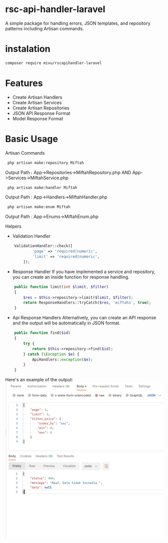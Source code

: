 # rsc-api-handler-laravel
A simple package for handling errors, JSON templates, and repository patterns including Artisan commands.

# instalation
```sh
composer require mivu/rscapihandler-laravel
```
# Features
- Create Artisan Handlers
- Create Artisan Services
- Create Artisan Repositories
- JSON API Response Format
- Model Response Format
# Basic Usage
Artisan Commands
```sh
 php artisan make:repository Miftah
```
Output Path : App->Repositories->MiftahRepository.php AND App->Services->MiftahService.php
```sh
 php artisan make:handler Miftah
```
Output Path : App->Handlers->MiftahHandler.php
```sh
 php artisan make:enum Miftah
```
Output Path : App->Enums->MiftahEnum.php

Helpers
- Validation Handler
```php
    ValidationHandler::check([
            'page' => 'required|numeric',
            'limit' => 'required|numeric',
        ]);
```
- Response Handler
If you have implemented a service and repository, you can create an inside function for response handling.
```php
    public function limit(int $limit, $filter)
    {
        $res = $this->repository->limit($limit, $filter);
        return ResponseHandlers::tryCatch($res, 'miftahs', true);
    }
```
- Api Response Handlers
Alternatively, you can create an API response and the output will be automatically in JSON format.
```php
    public function find($id)
    {
        try {
            return $this->repository->find($id);
        } catch (\Exception $e) {
            ApiHandlers::exception($e);
        }
    }
```
Here's an example of the output:
![output](https://github.com/miftah704/rsc-api-handler-laravel/blob/main/output-exam.png)
